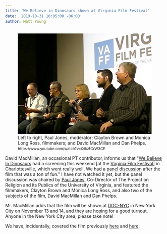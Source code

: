 ```yaml
---
title: 'We Believe in Dinosaurs shown at Virginia Film Festival'
date: '2019-10-31 10:05:00 -06:00'
author: Matt Young
---
```

<figure>
<img src="/uploads/2019/Virginia_Film_Festival_600.jpg" alt="Panel"/>
<figcaption>Left to right, Paul Jones, moderator; Clayton Brown and Monica Long Ross, filmmakers; and David MacMillan and Dan Phelps. <small>https://www.youtube.com/watch?v=QtkzfCrW3CE</small>
</figcaption>
</figure>



David MacMillan, an occasional PT contributor, informs us that "<a href="https://www.webelieveindinosaurs.net/">We Believe In Dinosaurs</a> had a screening this weekend [at the <a href="https://virginiafilmfestival.org/">Virginia Film Festival</a>] in Charlottesville, which went really well. We had a <a href="https://youtu.be/QtkzfCrW3CE">panel discussion</a> after the film that was a ton of fun." I have not watched it yet, but the panel discussion was chaired by <a href="https://religiousstudies.as.virginia.edu/faculty/profile/pdj5c">Paul Jones</a>, Co-Director of The Project on Religion and its Publics of the University of Virginia, and featured the filmmakers, Clayton Brown and Monica Long Ross, and also two of the subjects of the film, David MacMillan and Dan Phelps.

Mr. MacMillan adds that the film will be shown at  <a href="https://www.docnyc.net/">DOC-NYC</a> in New York City on November 13 and 14, and  they are hoping for a good turnout.  Anyone in the New York City area, please take note! 

We have, incidentally, covered the film previously <a href="https://pandasthumb.org/archives/2016/12/we-believe-in-dinosaurs.html">here</a> and <a href="https://pandasthumb.org/archives/2019/03/we-believe-in-dinosaurs.html">here</a>.
